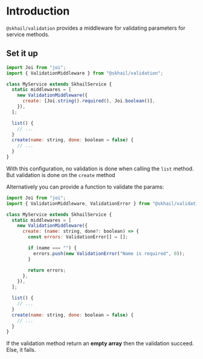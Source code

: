 # Introduction

`@skhail/validation` provides a middleware for validating parameters for service methods.

## Set it up

```js
import Joi from "joi";
import { ValidationMiddleware } from "@skhail/validation";

class MyService extends SkhailService {
  static middlewares = [
    new ValidationMiddleware({
      create: [Joi.string().required(), Joi.boolean()],
    }),
  ];

  list() {
    // ...
  }
  create(name: string, done: boolean = false) {
    // ...
  }
}
```

With this configuration, no validation is done when calling the `list` method. But validation is done on the `create` method

Alternatively you can provide a function to validate the params:

```js
import Joi from "joi";
import { ValidationMiddleware, ValidationError } from "@skhail/validation";

class MyService extends SkhailService {
  static middlewares = [
    new ValidationMiddleware({
      create: (name: string, done?: boolean) => {
        const errors: ValidationError[] = [];

        if (name === "") {
          errors.push(new ValidationError("Name is required", 0));
        }

        return errors;
      },
    }),
  ];

  list() {
    // ...
  }
  create(name: string, done: boolean = false) {
    // ...
  }
}
```

If the validation method return an **empty array** then the validation succeed. Else, it fails.
